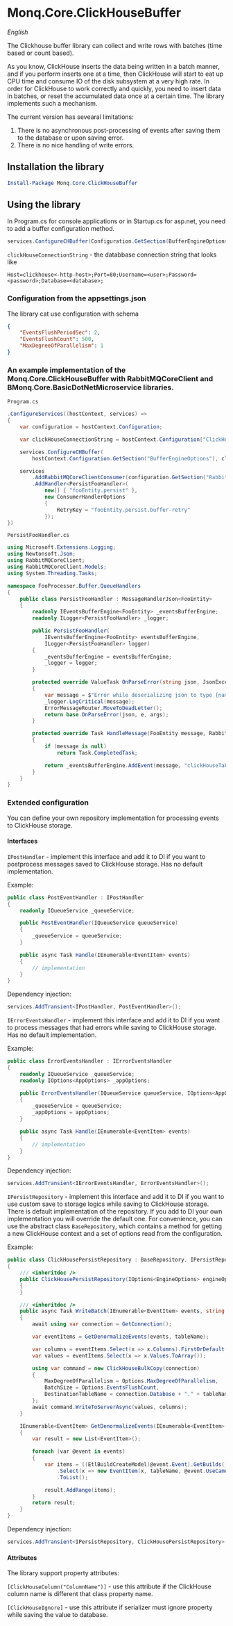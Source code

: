 # Monq.Core.ClickHouseBuffer

*English*

The Clickhouse buffer library can collect and write rows with batches (time based or count based).

As you know, ClickHouse inserts the data being written in a batch manner, and if you perform inserts one at a time,
then ClickHouse will start to eat up CPU time and consume IO of the disk subsystem at a very high rate.
In order for ClickHouse to work correctly and quickly, you need to insert data in batches, or reset the accumulated data
once at a certain time. The library implements such a mechanism.

The current version has sevearal limitations:

1. There is no asynchronous post-processing of events after saving them to the database or upon saving error.
2. There is no nice handling of write errors.

## Installation the library

```powershell
Install-Package Monq.Core.ClickHouseBuffer
```

## Using the library

In Program.cs for console applications or in Startup.cs for asp.net, you need to add a buffer configuration method.

```csharp
services.ConfigureCHBuffer(Configuration.GetSection(BufferEngineOptions), clickHouseConnectionString);
```

`clickHouseConnectionString` - the databbase connection string that looks like

```
Host=clickhouse<-http-host>;Port=80;Username=<user>;Password=<password>;Database=<database>;
```

### Configuration from the appsettings.json

The library cat use configuration with schema

```json
{
	"EventsFlushPeriodSec": 2,
	"EventsFlushCount": 500,
	"MaxDegreeOfParallelism": 1
}
```

### An example implementation of the Monq.Core.ClickHouseBuffer with RabbitMQCoreClient and BMonq.Core.BasicDotNetMicroservice libraries.

`Program.cs`

```csharp
.ConfigureServices((hostContext, services) =>
{
    var configuration = hostContext.Configuration;

    var clickHouseConnectionString = hostContext.Configuration["ClickHouseConnectionString"];

    services.ConfigureCHBuffer(
        hostContext.Configuration.GetSection("BufferEngineOptions"), clickHouseConnectionString);

    services
        .AddRabbitMQCoreClientConsumer(configuration.GetSection("RabbitMq"))
        .AddHandler<PersistFooHandler>(
            new[] { "fooEntity.persist" },
            new ConsumerHandlerOptions
            {
                RetryKey = "fooEntity.persist.buffer-retry"
            });
})
```

`PersistFooHandler.cs`

```csharp
using Microsoft.Extensions.Logging;
using Newtonsoft.Json;
using RabbitMQCoreClient;
using RabbitMQCoreClient.Models;
using System.Threading.Tasks;

namespace FooProcessor.Buffer.QueueHandlers
{
    public class PersistFooHandler : MessageHandlerJson<FooEntity>
    {
        readonly IEventsBufferEngine<FooEntity> _eventsBufferEngine;
        readonly ILogger<PersistFooHandler> _logger;

        public PersistFooHandler(
            IEventsBufferEngine<FooEntity> eventsBufferEngine,
            ILogger<PersistFooHandler> logger)
        {
            _eventsBufferEngine = eventsBufferEngine;
            _logger = logger;
        }

        protected override ValueTask OnParseError(string json, JsonException e, RabbitMessageEventArgs args)
        {
            var message = $"Error while deserializing json to type {nameof(FooEntity)}.";
            _logger.LogCritical(message);
            ErrorMessageRouter.MoveToDeadLetter();
            return base.OnParseError(json, e, args);
        }

        protected override Task HandleMessage(FooEntity message, RabbitMessageEventArgs args)
        {
            if (message is null)
                return Task.CompletedTask;

            return _eventsBufferEngine.AddEvent(message, "clickHouseTable");
        }
    }
}
```

### Extended configuration

You can define your own repository implementation for processing events to ClickHouse storage.

#### Interfaces

`IPostHandler` - implement this interface and add it to DI if you want to postprocess messages saved to ClickHouse storage.
Has no default implementation.

Example:

```csharp
public class PostEventHandler : IPostHandler
{
    readonly IQueueService _queueService;

    public PostEventHandler(IQueueService queueService)
    {
        _queueService = queueService;
    }

    public async Task Handle(IEnumerable<EventItem> events)
    {
        // implementation
    }
}
```

Dependency injection:

```csharp
services.AddTransient<IPostHandler, PostEventHandler>();
```

`IErrorEventsHandler` - implement this interface and add it to DI if you want to process messages 
that had errors while saving to ClickHouse storage. Has no default implementation.

Example:

```csharp
public class ErrorEventsHandler : IErrorEventsHandler
{
    readonly IQueueService _queueService;
    readonly IOptions<AppOptions> _appOptions;

    public ErrorEventsHandler(IQueueService queueService, IOptions<AppOptions> appOptions)
    {
        _queueService = queueService;
        _appOptions = appOptions;
    }

    public async Task Handle(IEnumerable<EventItem> events)
    {
        // implementation
    }
}
```

Dependency injection:

```csharp
services.AddTransient<IErrorEventsHandler, ErrorEventsHandler>();
```

`IPersistRepository` - implement this interface and add it to DI if you want to use custom save to storage logics while saving to ClickHouse storage. 
There is default implementation of the repository. If you add to DI your own implementation you will override the default one.
For convenience, you can use the abstract class `BaseRepository`,
which contains a method for getting a new ClickHouse context and a set of options read from the configuration.

Example:

```csharp
public class ClickHousePersistRepository : BaseRepository, IPersistRepository
{
    /// <inheritdoc />
    public ClickHousePersistRepository(IOptions<EngineOptions> engineOptions) : base(engineOptions)
    {
    }

    /// <inheritdoc />
    public async Task WriteBatch(IEnumerable<EventItem> events, string tableName)
    {
        await using var connection = GetConnection();

        var eventItems = GetDenormalizeEvents(events, tableName);

        var columns = eventItems.Select(x => x.Columns).FirstOrDefault();
        var values = eventItems.Select(x => x.Values.ToArray());

        using var command = new ClickHouseBulkCopy(connection)
        {
            MaxDegreeOfParallelism = Options.MaxDegreeOfParallelism,
            BatchSize = Options.EventsFlushCount,
            DestinationTableName = connection.Database + "." + tableName
        };
        await command.WriteToServerAsync(values, columns);
    }

    IEnumerable<EventItem> GetDenormalizeEvents(IEnumerable<EventItem> events, string tableName)
    {
        var result = new List<EventItem>();

        foreach (var @event in events)
        {
            var items = ((EtlBuildCreateModel)@event.Event).GetBuilds()
                .Select(x => new EventItem(x, tableName, @event.UseCamelCase))
                .ToList();

            result.AddRange(items);
        }
        return result;
    }
}
```

Dependency injection:

```csharp
services.AddTransient<IPersistRepository, ClickHousePersistRepository>();
```

#### Attributes

The library support property attributes:

`[ClickHouseColumn("ColumnName")]` - use this attribute if the ClickHouse column name is different that class property name.

`[ClickHouseIgnore]` - use this attribute if serializer must ignore property while saving the value to database.